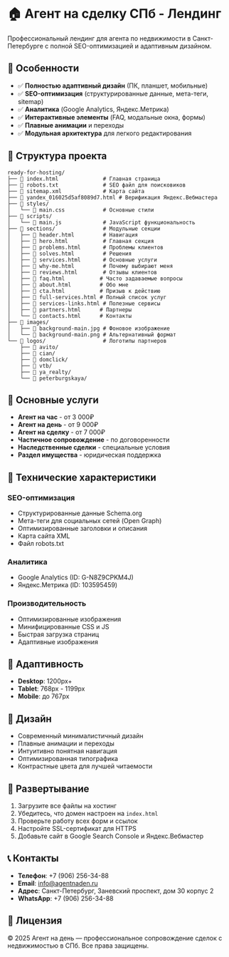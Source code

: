 # 🏠 Агент на сделку СПб - Лендинг

Профессиональный лендинг для агента по недвижимости в Санкт-Петербурге с полной SEO-оптимизацией и адаптивным дизайном.

## 🚀 Особенности

- ✅ **Полностью адаптивный дизайн** (ПК, планшет, мобильные)
- ✅ **SEO-оптимизация** (структурированные данные, мета-теги, sitemap)
- ✅ **Аналитика** (Google Analytics, Яндекс.Метрика)
- ✅ **Интерактивные элементы** (FAQ, модальные окна, формы)
- ✅ **Плавные анимации** и переходы
- ✅ **Модульная архитектура** для легкого редактирования

## 📁 Структура проекта

```
ready-for-hosting/
├── 📄 index.html              # Главная страница
├── 📄 robots.txt              # SEO файл для поисковиков
├── 📄 sitemap.xml             # Карта сайта
├── 📄 yandex_016025d5af8089d7.html # Верификация Яндекс.Вебмастера
├── 📁 styles/
│   └── 📄 main.css            # Основные стили
├── 📁 scripts/
│   └── 📄 main.js             # JavaScript функциональность
├── 📁 sections/               # Модульные секции
│   ├── 📄 header.html         # Навигация
│   ├── 📄 hero.html           # Главная секция
│   ├── 📄 problems.html       # Проблемы клиентов
│   ├── 📄 solves.html         # Решения
│   ├── 📄 services.html       # Основные услуги
│   ├── 📄 why-me.html         # Почему выбирают меня
│   ├── 📄 reviews.html        # Отзывы клиентов
│   ├── 📄 faq.html           # Часто задаваемые вопросы
│   ├── 📄 about.html         # Обо мне
│   ├── 📄 cta.html           # Призыв к действию
│   ├── 📄 full-services.html # Полный список услуг
│   ├── 📄 services-links.html # Полезные сервисы
│   ├── 📄 partners.html      # Партнеры
│   └── 📄 contacts.html      # Контакты
├── 📁 images/
│   ├── 📄 background-main.jpg # Фоновое изображение
│   └── 📄 background-main.png # Альтернативный формат
└── 📁 logos/                  # Логотипы партнеров
    ├── 📁 avito/
    ├── 📁 cian/
    ├── 📁 domclick/
    ├── 📁 vtb/
    ├── 📁 ya_realty/
    └── 📁 peterburgskaya/
```

## 🎯 Основные услуги

- **Агент на час** - от 3 000₽
- **Агент на день** - от 9 000₽  
- **Агент на сделку** - от 7 000₽
- **Частичное сопровождение** - по договоренности
- **Наследственные сделки** - специальные условия
- **Раздел имущества** - юридическая поддержка

## 🔧 Технические характеристики

### SEO-оптимизация
- Структурированные данные Schema.org
- Мета-теги для социальных сетей (Open Graph)
- Оптимизированные заголовки и описания
- Карта сайта XML
- Файл robots.txt

### Аналитика
- Google Analytics (ID: G-N8Z9CPKM4J)
- Яндекс.Метрика (ID: 103595459)

### Производительность
- Оптимизированные изображения
- Минифицированные CSS и JS
- Быстрая загрузка страниц
- Адаптивные изображения

## 📱 Адаптивность

- **Desktop**: 1200px+
- **Tablet**: 768px - 1199px
- **Mobile**: до 767px

## 🎨 Дизайн

- Современный минималистичный дизайн
- Плавные анимации и переходы
- Интуитивно понятная навигация
- Оптимизированная типографика
- Контрастные цвета для лучшей читаемости

## 🚀 Развертывание

1. Загрузите все файлы на хостинг
2. Убедитесь, что домен настроен на `index.html`
3. Проверьте работу всех форм и ссылок
4. Настройте SSL-сертификат для HTTPS
5. Добавьте сайт в Google Search Console и Яндекс.Вебмастер

## 📞 Контакты

- **Телефон**: +7 (906) 256-34-88
- **Email**: info@agentnaden.ru
- **Адрес**: Санкт-Петербург, Заневский проспект, дом 30 корпус 2
- **WhatsApp**: +7 (906) 256-34-88

## 📄 Лицензия

© 2025 Агент на день — профессиональное сопровождение сделок с недвижимостью в СПб. Все права защищены.
